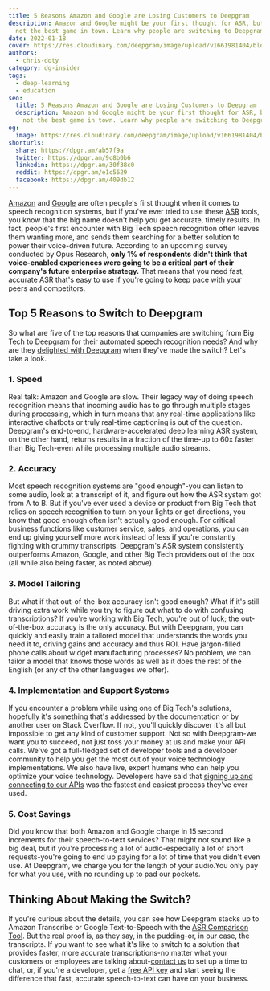 ```yaml
---
title: 5 Reasons Amazon and Google are Losing Customers to Deepgram
description: Amazon and Google might be your first thought for ASR, but theyre
  not the best game in town. Learn why people are switching to Deepgram.
date: 2022-01-18
cover: https://res.cloudinary.com/deepgram/image/upload/v1661981404/blog/deepgram-versus-amazon-google/5-reasons-amazon-google-losing-customers-thumb-554.png
authors:
  - chris-doty
category: dg-insider
tags:
  - deep-learning
  - education
seo:
  title: 5 Reasons Amazon and Google are Losing Customers to Deepgram
  description: Amazon and Google might be your first thought for ASR, but theyre
    not the best game in town. Learn why people are switching to Deepgram.
og:
  image: https://res.cloudinary.com/deepgram/image/upload/v1661981404/blog/deepgram-versus-amazon-google/5-reasons-amazon-google-losing-customers-thumb-554.png
shorturls:
  share: https://dpgr.am/ab57f9a
  twitter: https://dpgr.am/9c8b0b6
  linkedin: https://dpgr.am/30f38c0
  reddit: https://dpgr.am/e1c5629
  facebook: https://dpgr.am/409db12
---
```

[Amazon](https://offers.deepgram.com/head-to-head-dg-vs-amazon-webinar-on-demand) and [Google](https://offers.deepgram.com/head-to-head-dg-vs-google-webinar-on-demand) are often people's first thought when it comes to speech recognition systems, but if you've ever tried to use these [ASR](https://blog.deepgram.com/what-is-asr/) tools, you know that the big name doesn't help you get accurate, timely results. In fact, people's first encounter with Big Tech speech recognition often leaves them wanting more, and sends them searching for a better solution to power their voice-driven future. According to an upcoming survey conducted by Opus Research, **only 1% of respondents didn't think that voice-enabled experiences were going to be a critical part of their company's future enterprise strategy.** That means that you need fast, accurate ASR that's easy to use if you're going to keep pace with your peers and competitors.

## Top 5 Reasons to Switch to Deepgram

So what are five of the top reasons that companies are switching from Big Tech to Deepgram for their automated speech recognition needs? And why are they [delighted with Deepgram](https://blog.deepgram.com/deepgram-g2-review-winter-2022/) when they've made the switch? Let's take a look.

### 1. Speed

Real talk: Amazon and Google are slow. Their legacy way of doing speech recognition means that incoming audio has to go through multiple stages during processing, which in turn means that any real-time applications like interactive chatbots or truly real-time captioning is out of the question. Deepgram's end-to-end, hardware-accelerated deep learning ASR system, on the other hand, returns results in a fraction of the time-up to 60x faster than Big Tech-even while processing multiple audio streams.

### 2. Accuracy

Most speech recognition systems are "good enough"-you can listen to some audio, look at a transcript of it, and figure out how the ASR system got from A to B. But if you've ever used a device or product from Big Tech that relies on speech recognition to turn on your lights or get directions, you know that good enough often isn't actually good enough. For critical business functions like customer service, sales, and operations, you can end up giving yourself more work instead of less if you're constantly fighting with crummy transcripts. Deepgram's ASR system consistently outperforms Amazon, Google, and other Big Tech providers out of the box (all while also being faster, as noted above).

### 3. Model Tailoring

But what if that out-of-the-box accuracy isn't good enough? What if it's still driving extra work while you try to figure out what to do with confusing transcriptions? If you're working with Big Tech, you're out of luck; the out-of-the-box accuracy is the only accuracy.  But with Deepgram, you can quickly and easily train a tailored model that understands the words you need it to, driving gains and accuracy and thus ROI. Have jargon-filled phone calls about widget manufacturing processes? No problem, we can tailor a model that knows those words as well as it does the rest of the English (or any of the other languages we offer).

### 4. Implementation and Support Systems

If you encounter a problem while using one of Big Tech's solutions, hopefully it's something that's addressed by the documentation or by another user on Stack Overflow. If not, you'll quickly discover it's all but impossible to get any kind of customer support.  Not so with Deepgram-we want you to succeed, not just toss your money at us and make your API calls. We've got a full-fledged set of developer tools and a developer community to help you get the most out of your voice technology implementations. We also have live, expert humans who can help you optimize your voice technology. Developers have said that [signing up and connecting to our APIs](https://console.deepgram.com/) was the fastest and easiest process they've ever used.

### 5. Cost Savings

Did you know that both Amazon and Google charge in 15 second increments for their speech-to-text services? That might not sound like a big deal, but if you're processing a lot of audio-especially a lot of short requests-you're going to end up paying for a lot of time that you didn't even use. At Deepgram, we charge you for the length of your audio.You only pay for what you use, with no rounding up to pad our pockets.

<WhitepaperPromo whitepaper="deepgram-whitepaper-how-deepgram-works"></WhitepaperPromo>

## Thinking About Making the Switch?

If you're curious about the details, you can see how Deepgram stacks up to Amazon Transcribe or Google Text-to-Speech with the [ASR Comparison Tool](https://deepgram.com/asr-comparison/). But the real proof is, as they say, in the pudding-or, in our case, the transcripts. If you want to see what it's like to switch to a solution that provides faster, more accurate transcriptions-no matter what your customers or employees are talking about-[contact us](https://deepgram.com/contact-us) to set up a time to chat, or, if you're a developer, get a [free API key](https://console.deepgram.com) and start seeing the difference that fast, accurate speech-to-text can have on your business.
